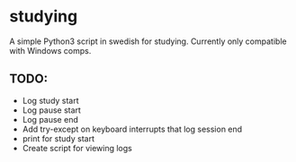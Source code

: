 # studying

A simple Python3 script in swedish for studying.
Currently only compatible with Windows comps.

## TODO:

- Log study start
- Log pause start
- Log pause end
- Add try-except on keyboard interrupts that log session end
- print for study start
- Create script for viewing logs